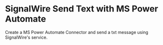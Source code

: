 # SignalWire Send Text with MS Power Automate
Create a MS Power Automate Connector and send a txt message using SignalWire's service.
